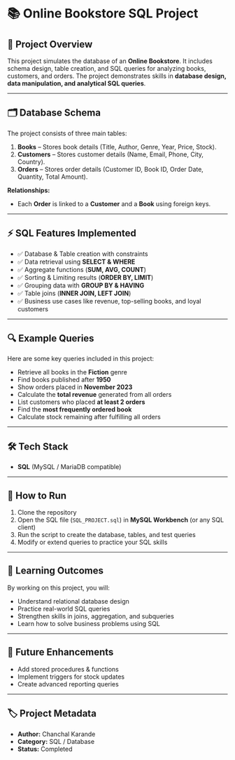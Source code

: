 # 📚 Online Bookstore SQL Project  

## 📖 Project Overview  
This project simulates the database of an **Online Bookstore**. It includes schema design, table creation, and SQL queries for analyzing books, customers, and orders. The project demonstrates skills in **database design, data manipulation, and analytical SQL queries**.  

---

## 🗂️ Database Schema  
The project consists of three main tables:  

1. **Books** – Stores book details (Title, Author, Genre, Year, Price, Stock).  
2. **Customers** – Stores customer details (Name, Email, Phone, City, Country).  
3. **Orders** – Stores order details (Customer ID, Book ID, Order Date, Quantity, Total Amount).  

**Relationships:**  
- Each **Order** is linked to a **Customer** and a **Book** using foreign keys.  

---

## ⚡ SQL Features Implemented  
- ✅ Database & Table creation with constraints  
- ✅ Data retrieval using **SELECT & WHERE**  
- ✅ Aggregate functions (**SUM, AVG, COUNT**)  
- ✅ Sorting & Limiting results (**ORDER BY, LIMIT**)  
- ✅ Grouping data with **GROUP BY & HAVING**  
- ✅ Table joins (**INNER JOIN, LEFT JOIN**)  
- ✅ Business use cases like revenue, top-selling books, and loyal customers  

---

## 🔍 Example Queries  
Here are some key queries included in this project:  

- Retrieve all books in the **Fiction** genre  
- Find books published after **1950**  
- Show orders placed in **November 2023**  
- Calculate the **total revenue** generated from all orders  
- List customers who placed **at least 2 orders**  
- Find the **most frequently ordered book**  
- Calculate stock remaining after fulfilling all orders  

---

## 🛠️ Tech Stack  
- **SQL** (MySQL / MariaDB compatible)  

---

## 🚀 How to Run  
1. Clone the repository  
2. Open the SQL file (`SQL_PROJECT.sql`) in **MySQL Workbench** (or any SQL client)  
3. Run the script to create the database, tables, and test queries  
4. Modify or extend queries to practice your SQL skills  

---

## 🎯 Learning Outcomes  
By working on this project, you will:  
- Understand relational database design  
- Practice real-world SQL queries  
- Strengthen skills in joins, aggregation, and subqueries  
- Learn how to solve business problems using SQL  

---

## 📌 Future Enhancements  
- Add stored procedures & functions  
- Implement triggers for stock updates  
- Create advanced reporting queries  

---

## 🏷️ Project Metadata  
- **Author:** Chanchal Karande  
- **Category:** SQL / Database  
- **Status:** Completed  
